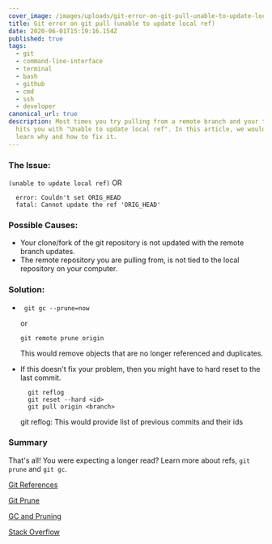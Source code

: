 ```yaml
---
cover_image: /images/uploads/git-error-on-git-pull-unable-to-update-local-ref-.png
title: Git error on git pull (unable to update local ref)
date: 2020-06-01T15:19:16.154Z
published: true
tags:
  - git
  - command-line-interface
  - terminal
  - bash
  - github
  - cmd
  - ssh
  - developer
canonical_url: true
description: Most times you try pulling from a remote branch and your terminal
  hits you with "Unable to update local ref". In this article, we would briefly
  learn why and how to fix it.
---
```

### The Issue:

   `(unable to update local ref)` OR

```
  error: Couldn't set ORIG_HEAD
  fatal: Cannot update the ref 'ORIG_HEAD'
```

### Possible Causes:

* Your clone/fork of the git repository is not updated with the remote branch updates.
* The remote repository you are pulling from, is not tied to the local repository on your computer. 

### Solution:

* ```git
   git gc --prune=now
  ```

  or

  ```git
  git remote prune origin
  ```

   This would remove objects that are no longer referenced and duplicates.
* If this doesn't fix your problem, then you might have to hard reset to the last commit.

  ```git
    git reflog 
    git reset --hard <id> 
    git pull origin <branch> 
  ```

  git reflog: This would provide list of previous commits and their ids

### Summary

That's all! You were expecting a longer read? Learn more about refs, `git prune` and `git gc`.

[Git References](https://git-scm.com/book/en/v2/Git-Internals-Git-References)

[Git Prune](https://git-scm.com/docs/git-prune)

[GC and Pruning](http://alblue.bandlem.com/2011/11/git-tip-of-week-gc-and-pruning-this.html)

[Stack Overflow](https://stackoverflow.com/questions/10068640/git-error-on-git-pull-unable-to-update-local-ref)